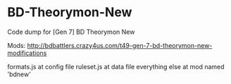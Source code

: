 # BD-Theorymon-New
Code dump for [Gen 7] BD Theorymon New

Mods: http://bdbattlers.crazy4us.com/t49-gen-7-bd-theorymon-new-modifications

formats.js at config file
ruleset.js at data file
everything else at mod named 'bdnew'
